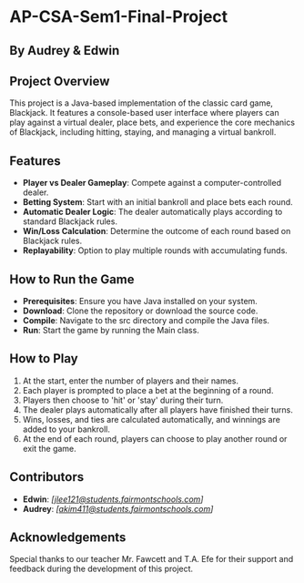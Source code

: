 # AP-CSA-Sem1-Final-Project
## By Audrey & Edwin

## Project Overview
This project is a Java-based implementation of the classic card game, Blackjack. It features a console-based user interface where players can play against a virtual dealer, place bets, and experience the core mechanics of Blackjack, including hitting, staying, and managing a virtual bankroll.

## Features
- **Player vs Dealer Gameplay**: Compete against a computer-controlled dealer.
- **Betting System**: Start with an initial bankroll and place bets each round.
- **Automatic Dealer Logic**: The dealer automatically plays according to standard Blackjack rules.
- **Win/Loss Calculation**: Determine the outcome of each round based on Blackjack rules.
- **Replayability**: Option to play multiple rounds with accumulating funds.

## How to Run the Game
- **Prerequisites**: Ensure you have Java installed on your system.
- **Download**: Clone the repository or download the source code.
- **Compile**: Navigate to the src directory and compile the Java files.
- **Run**: Start the game by running the Main class.

## How to Play
1. At the start, enter the number of players and their names.
2. Each player is prompted to place a bet at the beginning of a round.
3. Players then choose to 'hit' or 'stay' during their turn.
4. The dealer plays automatically after all players have finished their turns.
5. Wins, losses, and ties are calculated automatically, and winnings are added to your bankroll.
6. At the end of each round, players can choose to play another round or exit the game.

## Contributors
- **Edwin**: _[jlee121@students.fairmontschools.com]_
- **Audrey**: _[akim411@students.fairmontschools.com]_

## Acknowledgements
Special thanks to our teacher Mr. Fawcett and T.A. Efe for their support and feedback during the development of this project.

